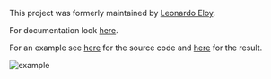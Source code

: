 This project was formerly maintained by [Leonardo Eloy](http://www.github.com/leonardoeloy).

For documentation look [here](https://github.com/winne27/flot-valuelabels/wiki).

For an example see [here](https://github.com/winne27/flot-valuelabels/blob/master/example.html) for the source code and [here](https://raw.githubusercontent.com/winne27/flot-valuelabels/master/example.png) for the result.

![example](https://raw.githubusercontent.com/winne27/flot-valuelabels/master/example.png)
